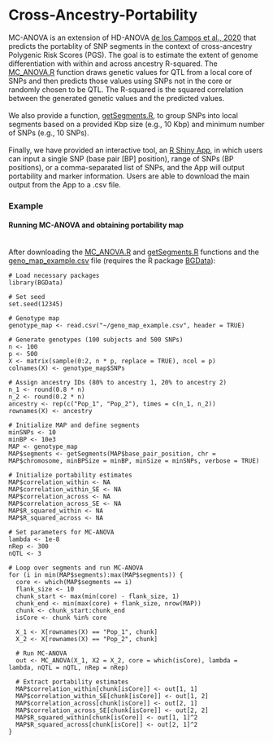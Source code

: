 # Cross-Ancestry-Portability

MC-ANOVA is an extension of HD-ANOVA [de los Campos et al., 2020](https://pubmed.ncbi.nlm.nih.gov/33315963/) that predicts the portablity of SNP segments in the context of cross-ancestry Polygenic Risk Scores (PGS). The goal is to estimate the extent of genome differentiation with within and across ancestry R-squared. The [MC_ANOVA.R](https://github.com/lupiA/Cross-Population-Portability/blob/main/MC-ANOVA.R) function draws genetic values for QTL from a local core of SNPs and then predicts those values using SNPs not in the core or randomly chosen to be QTL. The R-squared is the squared correlation between the generated genetic values and the predicted values.
\
\
We also provide a function, [getSegments.R](https://github.com/lupiA/Cross-Population-Portability/blob/main/getSegments.R), to group SNPs into local segments based on a provided Kbp size (e.g., 10 Kbp) and minimum number of SNPs (e.g., 10 SNPs).
\
\
Finally, we have provided an interactive tool, an [R Shiny App](https://github.com/lupiA/Cross-Population-Portability/blob/main/R-shiny-app), in which users can input a single SNP (base pair [BP] position), range of SNPs (BP positions), or a comma-separated list of SNPs, and the App will output portability and marker information. Users are able to download the main output from the App to a .csv file.


### Example
#### Running MC-ANOVA and obtaining portability map
\
After downloading the [MC_ANOVA.R](https://github.com/lupiA/Cross-Population-Portability/blob/main/MC-ANOVA.R) and [getSegments.R](https://github.com/lupiA/Cross-Population-Portability/blob/main/getSegments.R) functions and the [geno_map_example.csv](https://github.com/lupiA/Cross-Population-Portability/blob/main/geno_map_example.csv) file (requires the R package [BGData](https://github.com/QuantGen/BGData/tree/master)):

```
# Load necessary packages
library(BGData)

# Set seed
set.seed(12345)

# Genotype map
genotype_map <- read.csv("~/geno_map_example.csv", header = TRUE)

# Generate genotypes (100 subjects and 500 SNPs)
n <- 100
p <- 500
X <- matrix(sample(0:2, n * p, replace = TRUE), ncol = p)
colnames(X) <- genotype_map$SNPs

# Assign ancestry IDs (80% to ancestry 1, 20% to ancestry 2)
n_1 <- round(0.8 * n)
n_2 <- round(0.2 * n)
ancestry <- rep(c("Pop_1", "Pop_2"), times = c(n_1, n_2))
rownames(X) <- ancestry

# Initialize MAP and define segments
minSNPs <- 10
minBP <- 10e3
MAP <- genotype_map
MAP$segments <- getSegments(MAP$base_pair_position, chr = MAP$chromosome, minBPSize = minBP, minSize = minSNPs, verbose = TRUE)

# Initialize portability estimates
MAP$correlation_within <- NA
MAP$correlation_within_SE <- NA
MAP$correlation_across <- NA
MAP$correlation_across_SE <- NA
MAP$R_squared_within <- NA
MAP$R_squared_across <- NA

# Set parameters for MC-ANOVA
lambda <- 1e-8
nRep <- 300
nQTL <- 3

# Loop over segments and run MC-ANOVA
for (i in min(MAP$segments):max(MAP$segments)) {
  core <- which(MAP$segments == i)
  flank_size <- 10
  chunk_start <- max(min(core) - flank_size, 1)
  chunk_end <- min(max(core) + flank_size, nrow(MAP))
  chunk <- chunk_start:chunk_end
  isCore <- chunk %in% core
  
  X_1 <- X[rownames(X) == "Pop_1", chunk]
  X_2 <- X[rownames(X) == "Pop_2", chunk]
  
  # Run MC-ANOVA
  out <- MC_ANOVA(X_1, X2 = X_2, core = which(isCore), lambda = lambda, nQTL = nQTL, nRep = nRep)
  
  # Extract portability estimates
  MAP$correlation_within[chunk[isCore]] <- out[1, 1]
  MAP$correlation_within_SE[chunk[isCore]] <- out[1, 2]
  MAP$correlation_across[chunk[isCore]] <- out[2, 1]
  MAP$correlation_across_SE[chunk[isCore]] <- out[2, 2]
  MAP$R_squared_within[chunk[isCore]] <- out[1, 1]^2
  MAP$R_squared_across[chunk[isCore]] <- out[2, 1]^2
}
```
